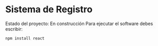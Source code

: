 <h1>Sistema de Registro</h1>

Estado del proyecto: En construcción
Para ejecutar el software debes escribir:

    npm install react
